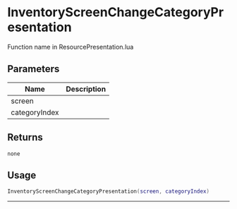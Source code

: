 # InventoryScreenChangeCategoryPresentation

Function name in ResourcePresentation.lua

## Parameters

| Name          | Description |
| ------------- | ----------- |
| screen        |             |
| categoryIndex |             |

## Returns

`none`

## Usage

```lua
InventoryScreenChangeCategoryPresentation(screen, categoryIndex)
```

---
